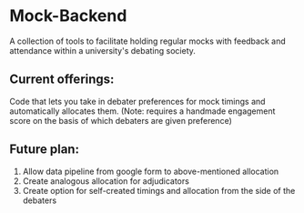 # Mock-Backend
A collection of tools to facilitate holding regular mocks with feedback and attendance within a university's debating society. 

## Current offerings:
Code that lets you take in debater preferences for mock timings and automatically allocates them. (Note: requires a handmade engagement score on the basis of which debaters are given preference)

## Future plan:
1. Allow data pipeline from google form to above-mentioned allocation
2. Create analogous allocation for adjudicators
3. Create option for self-created timings and allocation from the side of the debaters
